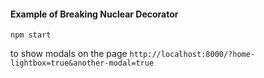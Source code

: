 #### Example of Breaking Nuclear Decorator

```
npm start
```

to show modals on the page `http://localhost:8000/?home-lightbox=true&another-modal=true`
